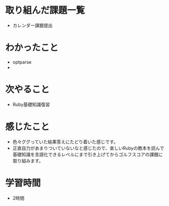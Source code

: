 # 取り組んだ課題一覧
- カレンダー課題提出

# わかったこと
- optparse
- 

# 次やること
- Ruby基礎知識復習

# 感じたこと
- 色々ググっていた結果答えにたどり着いた感じです。
- 正直自力があまりついていないなと感じたので、楽しいRubyの教本を読んで基礎知識を言語化できるレベルにまで引き上げてからゴルフスコアの課題に取り組みます。

# 学習時間
- 2時間
